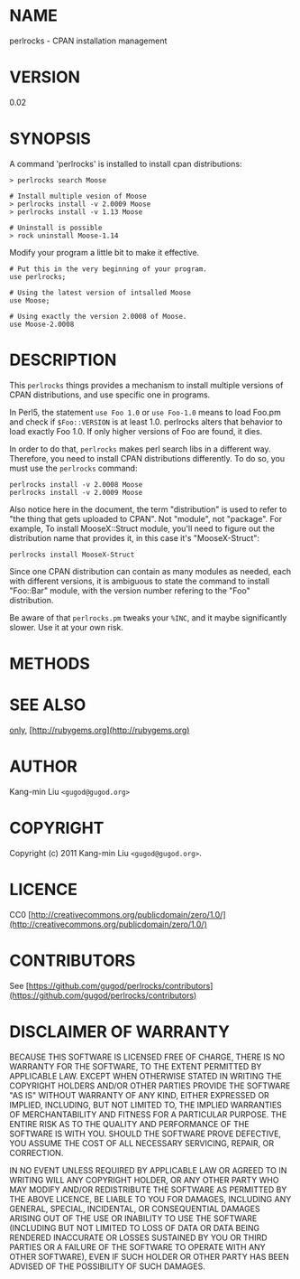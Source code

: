# NAME

perlrocks - CPAN installation management

# VERSION

0.02

# SYNOPSIS

A command 'perlrocks' is installed to install cpan distributions:

    > perlrocks search Moose

    # Install multiple vesion of Moose
    > perlrocks install -v 2.0009 Moose
    > perlrocks install -v 1.13 Moose

    # Uninstall is possible
    > rock uninstall Moose-1.14

Modify your program a little bit to make it effective.

    # Put this in the very beginning of your program.
    use perlrocks;

    # Using the latest version of intsalled Moose
    use Moose;

    # Using exactly the version 2.0008 of Moose.
    use Moose-2.0008

# DESCRIPTION

This `perlrocks` things provides a mechanism to install multiple
versions of CPAN distributions, and use specific one in programs.

In Perl5, the statement `use Foo 1.0` or `use Foo-1.0` means to load
Foo.pm and check if `$Foo::VERSION` is at least 1.0. perlrocks alters
that behavior to load exactly Foo 1.0. If only higher versions of Foo
are found, it dies.

In order to do that, `perlrocks` makes perl search libs in a different
way. Therefore, you need to install CPAN distributions differently.
To do so, you must use the `perlrocks` command:

    perlrocks install -v 2.0008 Moose
    perlrocks install -v 2.0009 Moose

Also notice here in the document, the term "distribution" is used to
refer to "the thing that gets uploaded to CPAN". Not "module", not
"package". For example, To install MooseX::Struct module, you'll need
to figure out the distribution name that provides it, in this case
it's "MooseX-Struct":

    perlrocks install MooseX-Struct

Since one CPAN distribution can contain as many modules as needed, each
with different versions, it is ambiguous to state the command to install
"Foo::Bar" module, with the version number refering to the "Foo" distribution.

Be aware of that `perlrocks.pm` tweaks your `%INC`, and it maybe
significantly slower. Use it at your own risk.

# METHODS

# SEE ALSO

[only](http://search.cpan.org/perldoc?only), [http://rubygems.org](http://rubygems.org)

# AUTHOR

Kang-min Liu  `<gugod@gugod.org>`

# COPYRIGHT

Copyright (c) 2011 Kang-min Liu `<gugod@gugod.org>`.

# LICENCE

CC0 [http://creativecommons.org/publicdomain/zero/1.0/](http://creativecommons.org/publicdomain/zero/1.0/)

# CONTRIBUTORS

See [https://github.com/gugod/perlrocks/contributors](https://github.com/gugod/perlrocks/contributors)

# DISCLAIMER OF WARRANTY

BECAUSE THIS SOFTWARE IS LICENSED FREE OF CHARGE, THERE IS NO WARRANTY
FOR THE SOFTWARE, TO THE EXTENT PERMITTED BY APPLICABLE LAW. EXCEPT WHEN
OTHERWISE STATED IN WRITING THE COPYRIGHT HOLDERS AND/OR OTHER PARTIES
PROVIDE THE SOFTWARE "AS IS" WITHOUT WARRANTY OF ANY KIND, EITHER
EXPRESSED OR IMPLIED, INCLUDING, BUT NOT LIMITED TO, THE IMPLIED
WARRANTIES OF MERCHANTABILITY AND FITNESS FOR A PARTICULAR PURPOSE. THE
ENTIRE RISK AS TO THE QUALITY AND PERFORMANCE OF THE SOFTWARE IS WITH
YOU. SHOULD THE SOFTWARE PROVE DEFECTIVE, YOU ASSUME THE COST OF ALL
NECESSARY SERVICING, REPAIR, OR CORRECTION.

IN NO EVENT UNLESS REQUIRED BY APPLICABLE LAW OR AGREED TO IN WRITING
WILL ANY COPYRIGHT HOLDER, OR ANY OTHER PARTY WHO MAY MODIFY AND/OR
REDISTRIBUTE THE SOFTWARE AS PERMITTED BY THE ABOVE LICENCE, BE
LIABLE TO YOU FOR DAMAGES, INCLUDING ANY GENERAL, SPECIAL, INCIDENTAL,
OR CONSEQUENTIAL DAMAGES ARISING OUT OF THE USE OR INABILITY TO USE
THE SOFTWARE (INCLUDING BUT NOT LIMITED TO LOSS OF DATA OR DATA BEING
RENDERED INACCURATE OR LOSSES SUSTAINED BY YOU OR THIRD PARTIES OR A
FAILURE OF THE SOFTWARE TO OPERATE WITH ANY OTHER SOFTWARE), EVEN IF
SUCH HOLDER OR OTHER PARTY HAS BEEN ADVISED OF THE POSSIBILITY OF
SUCH DAMAGES.